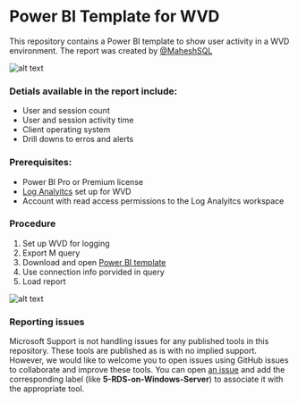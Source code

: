 # Power BI Template for WVD 

This repository contains a Power BI template to show user activity in a WVD environment. The report was created by [@MaheshSQL](https://github.com/MaheshSQL)

![alt text](https://raw.githubusercontent.com/Jonathan1Wade/RDS-Templates/master/wvd-powerbi/images/PBIdesktopWVD.jpg "Sample dashbaord")

### Detials available in the report include:
* User and session count
* User and session activity time
* Client operating system
* Drill downs to erros and alerts


### Prerequisites:
* Power BI Pro or Premium license
* [Log Analyitcs](https://docs.microsoft.com/en-us/azure/virtual-desktop/diagnostics-log-analytics) set up for WVD
* Account with read access permissions to the Log Analyitcs workspace

### Procedure
1. Set up WVD for logging 
2. Export M query
3. Download and open [Power BI template](https://github.com/Jonathan1Wade/RDS-Templates/blob/master/wvd-powerbi/WVD%20Reporting%20Template.zip?raw=true)
4. Use connection info porvided in query 
5. Load report 

![alt text](https://raw.githubusercontent.com/Jonathan1Wade/RDS-Templates/master/wvd-powerbi/images/2%20Getting%20Started.png "Getting Started Guide")

### Reporting issues
Microsoft Support is not handling issues for any published tools in this repository. These tools are published as is with no implied support. However, we would like to welcome you to open issues using GitHub issues to collaborate and improve these tools. You can open [an issue](https://github.com/Azure/rds-templates/issues) and add the corresponding label (like **5-RDS-on-Windows-Server**) to associate it with the appropriate tool. 